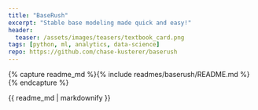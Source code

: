 ```yaml
---
title: "BaseRush"
excerpt: "Stable base modeling made quick and easy!"
header:
  teaser: /assets/images/teasers/textbook_card.png
tags: [python, ml, analytics, data-science]
repo: https://github.com/chase-kusterer/baserush
---
```


{% capture readme_md %}{% include readmes/baserush/README.md %}{% endcapture %}
<div class="readme">
  {{ readme_md | markdownify }}
</div>
